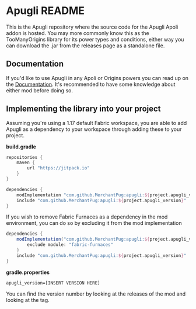 # Apugli README

This is the Apugli repository where the source code for the Apugli Apoli addon is hosted. You may more commonly know this as the TooManyOrigins library for its power types and conditions, either way you can download the .jar from the releases page as a standalone file.

## Documentation
If you'd like to use Apugli in any Apoli or Origins powers you can read up on the [Documentation](https://apugli.readthedocs.io/en/latest/).
It's recommended to have some knowledge about either mod before doing so.

## Implementing the library into your project

Assuming you're using a 1.17 default Fabric workspace, you are able to add Apugli as a dependency to your workspace through adding these to your project.

**build.gradle**
```gradle
repositories {
    maven {
    	url "https://jitpack.io"
    }
}

dependencies {
    modImplementation "com.github.MerchantPug:apugli:${project.apugli_version}"
    include "com.github.MerchantPug:apugli:${project.apugli_version}"
}
```

If you wish to remove Fabric Furnaces as a dependency in the mod environment, you can do so by excluding it from the mod implementation
```gradle
dependencies {
    modImplementation("com.github.MerchantPug:apugli:${project.apugli_version}") {
	    exclude module: "fabric-furnaces"
    }
    include "com.github.MerchantPug:apugli:${project.apugli_version}"
}
```

**gradle.properties**
```properties
apugli_version=[INSERT VERSION HERE]
```
You can find the version number by looking at the releases of the mod and looking at the tag.
